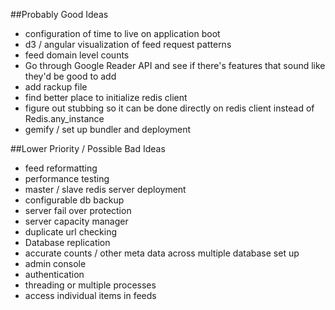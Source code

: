 ##Probably Good Ideas

* configuration of time to live on application boot
* d3 / angular visualization of feed request patterns
* feed domain level counts
* Go through Google Reader API and see if there's features that sound like they'd be good to add
* add rackup file
* find better place to initialize redis client
* figure out stubbing so it can be done directly on redis client instead of Redis.any_instance
* gemify / set up bundler and deployment

##Lower Priority / Possible Bad Ideas

* feed reformatting
* performance testing
* master / slave redis server deployment
* configurable db backup
* server fail over protection
* server capacity manager
* duplicate url checking
* Database replication
* accurate counts / other meta data across multiple database set up
* admin console
* authentication
* threading or multiple processes
* access individual items in feeds